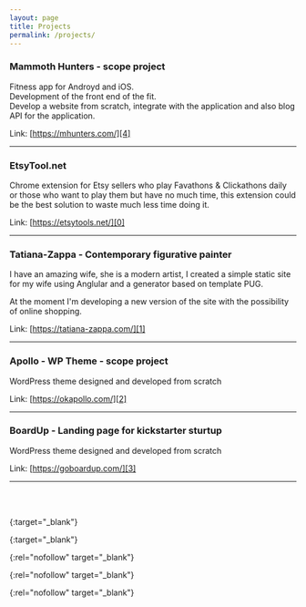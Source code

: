 ```yaml
---
layout: page
title: Projects
permalink: /projects/
---
```


### Mammoth Hunters - scope project

Fitness app for Androyd and iOS.<br>
Development of the front end of the fit.<br>
Develop a website from scratch, integrate with the application and also blog API for the application.

Link: [https://mhunters.com/][4]

---

### EtsyTool.net

Chrome extension for Etsy sellers who play Favathons & Clickathons daily or those who want to play them but have no much time, this extension could be the best solution to waste much less time doing it.

Link: [https://etsytools.net/][0]

---

### Tatiana-Zappa - Contemporary figurative painter

I have an amazing wife, she is a modern artist, I created a simple static site for my wife using Anglular and a generator based on template PUG.

At the moment I'm developing a new version of the site with the possibility of online shopping.

Link: [https://tatiana-zappa.com/][1]

---

### Apollo - WP Theme - scope project

WordPress theme designed and developed from scratch

Link: [https://okapollo.com/][2]

---

### BoardUp - Landing page for kickstarter sturtup

WordPress theme designed and developed from scratch

Link: [https://goboardup.com/][3]

---
<br><br>

[0]:https://etsytools.net/
{:target="_blank"}

[1]:https://tatiana-zappa.com/
{:target="_blank"}

[2]:http://apollo.reatlat.net/
{:rel="nofollow" target="_blank"}

[3]:http://boardup.reatlat.net/
{:rel="nofollow" target="_blank"}

[4]:https://mhunters.com/
{:rel="nofollow" target="_blank"}
